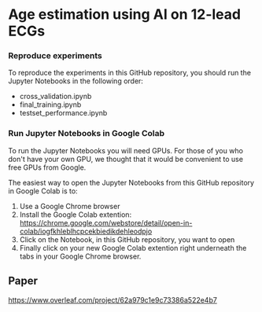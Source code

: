 # Age estimation using AI on 12-lead ECGs

### Reproduce experiments
To reproduce the experiments in this GitHub repository, you should run the Jupyter Notebooks in the following order:

* cross_validation.ipynb
* final_training.ipynb
* testset_performance.ipynb

### Run Jupyter Notebooks in Google Colab
To run the Jupyter Notebooks you will need GPUs. For those of you who don't have your own GPU, we thought that it would be convenient to use free GPUs from Google.

The easiest way to open the Jupyter Notebooks from this GitHub repository in Google Colab is to:

1. Use a Google Chrome browser
2. Install the Google Colab extention: https://chrome.google.com/webstore/detail/open-in-colab/iogfkhleblhcpcekbiedikdehleodpjo
3. Click on the Notebook, in this GitHub repository, you want to open
4. Finally click on your new Google Colab extention right underneath the tabs in your Google Chrome browser.

## Paper
https://www.overleaf.com/project/62a979c1e9c73386a522e4b7
